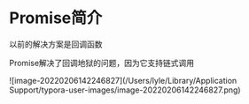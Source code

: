 # Promise简介

以前的解决方案是回调函数

Promise解决了回调地狱的问题，因为它支持链式调用

![image-20220206142246827](/Users/lyle/Library/Application Support/typora-user-images/image-20220206142246827.png)

